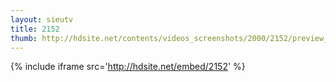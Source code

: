 ```yaml
---
layout: sieutv
title: 2152
thumb: http://hdsite.net/contents/videos_screenshots/2000/2152/preview_360p.mp4.jpg
---
```

{% include iframe src='http://hdsite.net/embed/2152' %}
 
